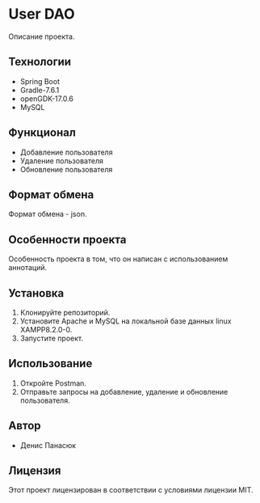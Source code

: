 <h1>User DAO</h1> 

<p>Описание проекта.</p>

<h2>Технологии</h2>
<ul>
	<li>Spring Boot</li>
	<li>Gradle-7.6.1</li>
	<li>openGDK-17.0.6</li>
	<li>MySQL</li>
</ul>

<h2>Функционал</h2>
<ul>
	<li>Добавление пользователя</li>
	<li>Удаление пользователя</li>
	<li>Обновление пользователя</li>
</ul>

<h2>Формат обмена</h2>
<p>Формат обмена - json.</p>

<h2>Особенности проекта</h2>
<p>Особенность проекта в том, что он написан с использованием аннотаций.</p>

<h2>Установка</h2>
<ol>
	<li>Клонируйте репозиторий.</li>
	<li>Установите Apache и MySQL на локальной базе данных linux XAMPP8.2.0-0.</li>
	<li>Запустите проект.</li>
</ol>

<h2>Использование</h2>
<ol>
	<li>Откройте Postman.</li>
	<li>Отправьте запросы на добавление, удаление и обновление пользователя.</li>
</ol>

<h2>Автор</h2>
<ul>
	<li>Денис Панасюк</li>
</ul>

<h2>Лицензия</h2>
<p>Этот проект лицензирован в соответствии с условиями лицензии MIT.</p>
